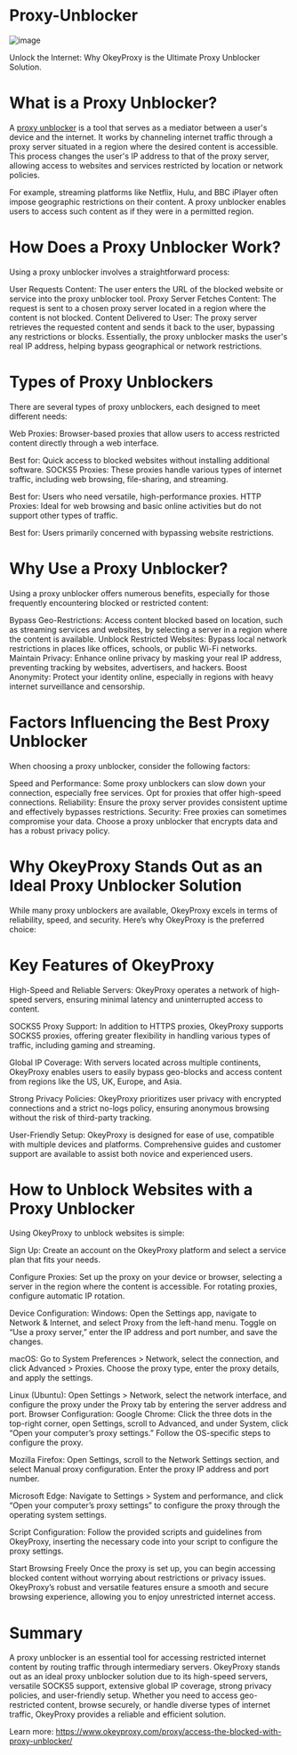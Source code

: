 # Proxy-Unblocker
![image](https://github.com/user-attachments/assets/acdbed99-469b-4fd3-8a68-33e8e02e09b4)

Unlock the Internet: Why OkeyProxy is the Ultimate Proxy Unblocker Solution.

# What is a Proxy Unblocker?
A [proxy unblocker](https://www.okeyproxy.com/proxy/access-the-blocked-with-proxy-unblocker/) is a tool that serves as a mediator between a user's device and the internet. It works by channeling internet traffic through a proxy server situated in a region where the desired content is accessible. This process changes the user's IP address to that of the proxy server, allowing access to websites and services restricted by location or network policies.

For example, streaming platforms like Netflix, Hulu, and BBC iPlayer often impose geographic restrictions on their content. A proxy unblocker enables users to access such content as if they were in a permitted region.

# How Does a Proxy Unblocker Work?
Using a proxy unblocker involves a straightforward process:

User Requests Content: The user enters the URL of the blocked website or service into the proxy unblocker tool.
Proxy Server Fetches Content: The request is sent to a chosen proxy server located in a region where the content is not blocked.
Content Delivered to User: The proxy server retrieves the requested content and sends it back to the user, bypassing any restrictions or blocks.
Essentially, the proxy unblocker masks the user's real IP address, helping bypass geographical or network restrictions.

# Types of Proxy Unblockers
There are several types of proxy unblockers, each designed to meet different needs:

Web Proxies: Browser-based proxies that allow users to access restricted content directly through a web interface.

Best for: Quick access to blocked websites without installing additional software.
SOCKS5 Proxies: These proxies handle various types of internet traffic, including web browsing, file-sharing, and streaming.

Best for: Users who need versatile, high-performance proxies.
HTTP Proxies: Ideal for web browsing and basic online activities but do not support other types of traffic.

Best for: Users primarily concerned with bypassing website restrictions.

# Why Use a Proxy Unblocker?
Using a proxy unblocker offers numerous benefits, especially for those frequently encountering blocked or restricted content:

Bypass Geo-Restrictions: Access content blocked based on location, such as streaming services and websites, by selecting a server in a region where the content is available.
Unblock Restricted Websites: Bypass local network restrictions in places like offices, schools, or public Wi-Fi networks.
Maintain Privacy: Enhance online privacy by masking your real IP address, preventing tracking by websites, advertisers, and hackers.
Boost Anonymity: Protect your identity online, especially in regions with heavy internet surveillance and censorship.

# Factors Influencing the Best Proxy Unblocker
When choosing a proxy unblocker, consider the following factors:

Speed and Performance: Some proxy unblockers can slow down your connection, especially free services. Opt for proxies that offer high-speed connections.
Reliability: Ensure the proxy server provides consistent uptime and effectively bypasses restrictions.
Security: Free proxies can sometimes compromise your data. Choose a proxy unblocker that encrypts data and has a robust privacy policy.

# Why OkeyProxy Stands Out as an Ideal Proxy Unblocker Solution
While many proxy unblockers are available, OkeyProxy excels in terms of reliability, speed, and security. Here’s why OkeyProxy is the preferred choice:

# Key Features of OkeyProxy
High-Speed and Reliable Servers: OkeyProxy operates a network of high-speed servers, ensuring minimal latency and uninterrupted access to content.

SOCKS5 Proxy Support: In addition to HTTPS proxies, OkeyProxy supports SOCKS5 proxies, offering greater flexibility in handling various types of traffic, including gaming and streaming.

Global IP Coverage: With servers located across multiple continents, OkeyProxy enables users to easily bypass geo-blocks and access content from regions like the US, UK, Europe, and Asia.

Strong Privacy Policies: OkeyProxy prioritizes user privacy with encrypted connections and a strict no-logs policy, ensuring anonymous browsing without the risk of third-party tracking.

User-Friendly Setup: OkeyProxy is designed for ease of use, compatible with multiple devices and platforms. Comprehensive guides and customer support are available to assist both novice and experienced users.

# How to Unblock Websites with a Proxy Unblocker
Using OkeyProxy to unblock websites is simple:

Sign Up: Create an account on the OkeyProxy platform and select a service plan that fits your needs.

Configure Proxies: Set up the proxy on your device or browser, selecting a server in the region where the content is accessible. For rotating proxies, configure automatic IP rotation.

Device Configuration:
Windows: Open the Settings app, navigate to Network & Internet, and select Proxy from the left-hand menu. Toggle on “Use a proxy server,” enter the IP address and port number, and save the changes.

macOS: Go to System Preferences > Network, select the connection, and click Advanced > Proxies. Choose the proxy type, enter the proxy details, and apply the settings.

Linux (Ubuntu): Open Settings > Network, select the network interface, and configure the proxy under the Proxy tab by entering the server address and port.
Browser Configuration:
Google Chrome: Click the three dots in the top-right corner, open Settings, scroll to Advanced, and under System, click “Open your computer’s proxy settings.” Follow the OS-specific steps to configure the proxy.

Mozilla Firefox: Open Settings, scroll to the Network Settings section, and select Manual proxy configuration. Enter the proxy IP address and port number.

Microsoft Edge: Navigate to Settings > System and performance, and click “Open your computer’s proxy settings” to configure the proxy through the operating system settings.

Script Configuration:
Follow the provided scripts and guidelines from OkeyProxy, inserting the necessary code into your script to configure the proxy settings.

Start Browsing Freely
Once the proxy is set up, you can begin accessing blocked content without worrying about restrictions or privacy issues. OkeyProxy’s robust and versatile features ensure a smooth and secure browsing experience, allowing you to enjoy unrestricted internet access.

# Summary
A proxy unblocker is an essential tool for accessing restricted internet content by routing traffic through intermediary servers. OkeyProxy stands out as an ideal proxy unblocker solution due to its high-speed servers, versatile SOCKS5 support, extensive global IP coverage, strong privacy policies, and user-friendly setup. Whether you need to access geo-restricted content, browse securely, or handle diverse types of internet traffic, OkeyProxy provides a reliable and efficient solution.

Learn more: https://www.okeyproxy.com/proxy/access-the-blocked-with-proxy-unblocker/
